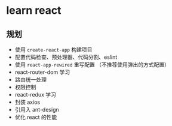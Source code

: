 # learn react

## 规划
- 使用 `create-react-app` 构建项目
- 配置代码检查、预处理器、代码分割、eslint
- 使用 `react-app-rewired` 重写配置 （不推荐使用弹出的方式配置）
- react-router-dom 学习
- 路由统一处理
- 权限控制
- react-redux 学习
- 封装 axios
- 引用入 ant-design
- 优化 react 的性能
